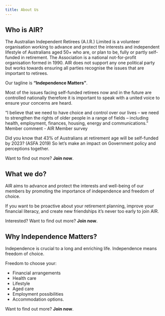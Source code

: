 ```yaml
---
title: About Us
---
```


## Who is AIR?

The Australian Independent Retirees (A.I.R.) Limited is a volunteer organisation working to advance and protect the interests and independent lifestyle of Australians aged 50+ who are, or plan to be, fully or partly self-funded in retirement. The Association is a national not-for-profit organisation formed in 1990. AIR does not support any one political party but works towards ensuring all parties recognise the issues that are important to retirees.

Our tagline is **“Independence Matters”**.

Most of the issues facing self-funded retirees now and in the future are controlled nationally therefore it is important to speak with a united voice to ensure your concerns are heard.

“I believe that we need to have choice and control over our lives – we need to strengthen the rights of older people in a range of fields – including health, employment, finances, housing, energy and communications.” Member comment - AIR Member survey

Did you know that 43% of Australians at retirement age will be self-funded by 2023? (ASFA 2019) So let’s make an impact on Government policy and perceptions together.

Want to find out more? **Join now**.

## What we do?

AIR aims to advance and protect the interests and well-being of our members by promoting the importance of independence and freedom of choice.

If you want to be proactive about your retirement planning, improve your financial literacy, and create new friendships it’s never too early to join AIR.

Interested? Want to find out more? **Join now**.

## Why Independence Matters?

Independence is crucial to a long and enriching life. Independence means freedom of choice.

Freedom to choose your:

- Financial arrangements
- Health care
- Lifestyle
- Aged care
- Employment possibilities
- Accommodation options.

Want to find out more? **Join now**.
